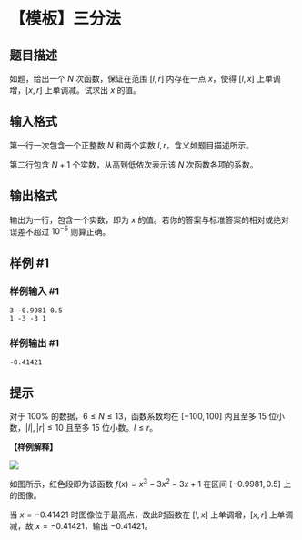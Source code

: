 # 【模板】三分法

## 题目描述

如题，给出一个 $N$ 次函数，保证在范围 $[l, r]$ 内存在一点 $x$，使得 $[l, x]$ 上单调增，$[x, r]$ 上单调减。试求出 $x$ 的值。

## 输入格式

第一行一次包含一个正整数 $N$ 和两个实数 $l, r$，含义如题目描述所示。

第二行包含 $N + 1$ 个实数，从高到低依次表示该 $N$ 次函数各项的系数。

## 输出格式

输出为一行，包含一个实数，即为 $x$ 的值。若你的答案与标准答案的相对或绝对误差不超过 $10^{-5}$ 则算正确。

## 样例 #1

### 样例输入 #1
```
3 -0.9981 0.5
1 -3 -3 1
```

### 样例输出 #1

```
-0.41421
```

## 提示

对于 $100\%$ 的数据，$6 \le N \le 13$，函数系数均在 $[-100,100]$ 内且至多 $15$ 位小数，$|l|,|r|\leq 10$ 且至多 $15$ 位小数。$l\leq r$。

**【样例解释】**

 ![](https://cdn.luogu.com.cn/upload/pic/2297.png) 

如图所示，红色段即为该函数 $f(x) = x^3 - 3 x^2 - 3x + 1$ 在区间 $[-0.9981, 0.5]$ 上的图像。

当 $x = -0.41421$ 时图像位于最高点，故此时函数在 $[l, x]$ 上单调增，$[x, r]$ 上单调减，故 $x = -0.41421$，输出 $-0.41421$。

